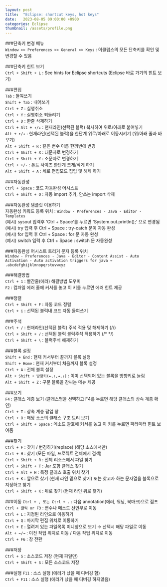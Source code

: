 ```yaml
---
layout: post
title:  "Eclipse: shortcut keys, hot keys"
date:   2023-08-05 09:00:00 +0900
categories: Eclipse
thumbnail: /assets/profile.png
---
```


###단축키 변경 메뉴   
`Window >> Preferences >> General >> Keys` : 이클립스의 모든 단축키를 확인 및 변경할 수 있음    
   
###단축키 힌트 보기   
`Ctrl + Shift + L` : See hints for Eclipse shortcuts (Eclipse 바로 가기의 힌트 보기)   
   
###편집   
`Tab` : 들여쓰기   
`Shift + Tab` : 내어쓰기   
`Ctrl + Z` : 실행취소   
`Ctrl + Y` : 실행취소 되돌리기   
`Ctrl + D` : 한줄 삭제하기   
`Ctrl + Alt + ↑/↓` : 현재라인(선택된 블럭) 복사하여 위로/아래로 붙여넣기   
`Alt + ↑/↓` : 현재라인(선택된 블럭)을 한단계 위로/아래로 이동시키기 (위/아래 줄과 바꾸기)   
`Alt + Shift + R` : 같은 변수 이름 한꺼번에 변경   
`Ctrl + Shift + X` : 대문자로 변경하기   
`Ctrl + Shift + Y` : 소문자로 변경하기   
`Ctrl + +/-` : 폰트 사이즈 한단계 크게/작게 하기   
`Alt + Shift + A` : 세로 편집모드 집입 및 해제 하기   
   
###자동완성   
`Ctrl + Space` : 코드 자동완성 어시스트   
`Ctrl + Shift + O` : 자동 import 추가, 안쓰는 import 삭제   
   
###자동완성 템플릿 이용하기   
자동완성 키워드 등록 위치 : `Window - Preferences - Java - Editor - Templates`   
(예시) sysout 입력후 'Ctrl + Space'를 누르면 'System.out.println();' 으로 변경됨   
(예시) try 입력 후 Ctrl + Space : try-catch 문이 자동 완성   
(예시) for 입력 후 Ctrl + Space : for 문 자동 완성   
(예시) switch 입력 후 Ctrl + Space : switch 문 자동완성   
   
###자동완성 어시스트 트리거 문자 등록 위치   
`Window - Preferences - Java - Editor - Content Assist - Auto Activation - Auto activation triggers for java → .abcdefghijklmnopqrstuvwxyz`   

###해결방법   
`Ctrl + 1` : 빨간줄(에러) 해결방법 도우미  
`F2` : 컴파일 에러 줄에 커서를 놓고 이 키를 누르면 에러 힌트 제공   
   
###정렬   
`Ctrl + Shift + F` : 자동 코드 정렬   
`Ctrl + i` : 선택된 블럭내 코드 자동 들여쓰기   
   
###주석   
`Ctrl + /` : 현재라인(선택된 블럭) 주석 적용 및 해제하기 (//)   
`Ctrl + Shift + /` : 선택된 블럭 블럭주석 적용하기 (/* */)   
`Ctrl + Shift + \` : 블럭주석 해제하기   

###블록 설정   
`Shift + End` : 현재 커서부터 끝까지 블록 설정   
`Shift + Home` : 현재 커서부터 처음까지 블록 설정   
`Ctrl + A` : 전체 블록 설정   
`Alt + Shift + 방향키(←,↑,→,↓)` : 이미 선택되어 있는 블록을 방향키로 늘림   
`Alt + Shift + Z` : 구문 블록을 감싸는 메뉴 제공   
   
###보기   
`F4` : 클래스 계층 보기 (클래스명을 선택하고 F4를 누르면 해당 클래스의 상속 계층 확인)   
`Ctrl + T` : 상속 계층 팝업 창   
`Ctrl + O` : 해당 소스의 클래스 구조 트리 보기   
`Ctrl + Shift + Space` : 메소드 괄호에 커서를 놓고 이 키를 누르면 파라미터 힌트 보여줌   
   
###찾기   
`Ctrl + F` : 찾기 / 변경하기(replace) (해당 소스에서만)   
`Ctrl + H` : 찾기 (모든 파일, 프로젝트 전체에서 검색)   
`Ctrl + Shift + R` : 전체 리소스에서 파일 찾기   
`Ctrl + Shift + T` : Jar 포함 클래스 찾기   
`Ctrl + Alt + H` : 특정 클래스 호출 위치 찾기   
`Ctrl + K` : 앞으로 찾기 (현재 라인 밑으로 찾기) 또는 찾고자 하는 문자열을 블록으로 지정하고 찾기   
`Ctrl + Shift + K` : 뒤로 찾기 (현재 라인 위로 찾기)   
   
###이동
`Ctrl + , 또는 Ctrl + .` : 다음 annotation(에러, 워닝, 북마크)으로 점프   
`Ctrl + 클릭 or F3` : 변수나 메소드 선언부로 이동   
`Ctrl + L` : 지정된 라인으로 이동하기   
`Ctrl + Q` : 마지막 편집 위치로 이동하기   
`Ctrl + E` : 열려져 있는 파일목록 미니창으로 보기 → 선택시 해당 파일로 이동   
`Alt + ←/→` : 이전 작업 위치로 이동 / 다음 작업 위치로 이동   
`Ctrl + F6` : 창 전환   
   
###저장   
`Ctrl + S` : 소스코드 저장 (현재 파일만)   
`Ctrl + Shift + S` : 모든 소스코드 저장   

###실행
`F11` : 소스 실행 (에러가 났을 때 디버깅 함)   
`Ctrl + F11` : 소스 실행 (에러가 났을 때 디버깅 하지않음)   
